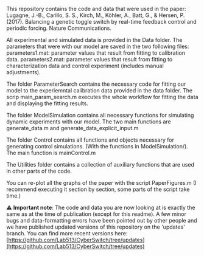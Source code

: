 This repository contains the code and data that were used in the paper:
Lugagne, J.-B., Carillo, S. S., Kirch, M., Köhler, A., Batt, G., & Hersen, P. (2017). Balancing a genetic toggle switch by real-time feedback control and periodic forcing. Nature Communications.

All experimental and simulated data is provided in the Data folder.
The parameters that were with our model are saved in the two following files:
parameters1.mat: parameter values that result from fitting to calibration data.
parameters2.mat: parameter values that result from fitting to characterization data and control experiment (includes manual adjustments).

The folder ParameterSearch contains the necessary code for fitting our model to the experiemntal calibration data provided in the data folder.
The scrip main_param_search.m executes the whole workflow for fitting the data and displaying the fitting results.

The folder ModelSimulation contains all necessary functions for simulating dynamic experiments with our model.
The two main functions are generate_data.m and generate_data_explicit_input.m

The folder Control contains all functions and objects necessary for generating control simulations. (With the functions in ModelSimulation/).
The main function is mainControl.m

The Utilities folder contains a collection of auxiliary functions that are used in other parts of the code.

You can re-plot all the graphs of the paper with the script PaperFigures.m (I recommend executing it section by section, some parts of the script take time.)

:warning: **Important note**: The code and data you are now looking at is exactly the same as at the time of publication (except for this readme). A few minor bugs and data-formatting errors have been pointed out by other people and we have published updated versions of this repository on the 'updates' branch. You can find more recent versions here: [https://github.com/Lab513/CyberSwitch/tree/updates](https://github.com/Lab513/CyberSwitch/tree/updates)
